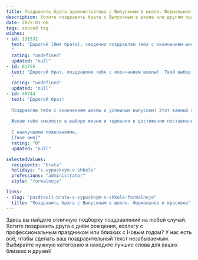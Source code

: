 ```yaml
---
title: Поздравить брата администратора с Выпускным в школе. Формальное и красивое
description: Хотите поздравить брата с Выпускным в школе или другим праздником? Наш ИИ создаст незабываемое поздравление, а вы обязательно выделитесь среди других.  
date: 2025-01-06
tags: second tag
wishes:
- id: 131532
  text: "Дорогой [Имя брата], сердечно поздравляю тебя с окончанием школы и успешным выбором профессии администратора!  Пусть этот день станет началом яркого и успешного пути, полного новых достижений и профессиональных побед. Желаю тебе уверенности в своих силах,  настойчивости в достижении целей и  ярких впечатлений на  пути к твоим  амбициозным планам.  Пусть твой талант и трудолюбие принесут тебе заслуженное признание и  успех!
  "
  rating: "undefined"
  updated: "null"
- id: 81795
  text: "Дорогой брат, поздравляю тебя с окончанием школы!  Твой выбор профессии Администратора — это серьезный и ответственный шаг. Желаю тебе успехов в новом жизненном  этапе,  уверенности  в своих силах и достижения всех поставленных целей.
  "
  rating: "undefined"
  updated: "null"
- id: 40744
  text: "Дорогой брат!
  
  Поздравляю тебя с окончанием школы и успешным выпуском! Этот важный этап в твоей жизни символизирует не только труд, знания и усердие, но и множество ярких моментов, полученных за время учебы. Впереди открываются новые горизонты, и я уверен, что профессия администратора станет для тебя настоящим призванием.
  
  Желаю тебе смелости в выборе жизни и терпения в достижении поставленных целей. Пусть твой путь будет полон интересных встреч, вдохновения и значимых успехов. Ты способен на многое, и я горжусь тем, что у меня есть такой талантливый и умный брат.
  
  С наилучшими пожеланиями,
  [Твое имя]"
  rating: "0"
  updated: "null"

selectedValues:
  recipients: "brata"
  holidays: "s-vypusknym-v-shkole"
  professions: "administrator"
  style: "formalnoje"

links:
- slug: "pozdravit-brata-s-vypusknym-v-shkole-formalnoje"
  title: "Поздравить брата с Выпускным в школе. Формальное и красивое"
---
```


Здесь вы найдете отличную подборку поздравлений на любой случай. 
Хотите поздравить друга с днём рождения, коллегу с профессиональным праздником или близких с Новым годом? У нас есть всё, чтобы сделать ваш поздравительный текст незабываемым. Выбирайте нужную категорию и находите лучшие слова для ваших близких и друзей!
